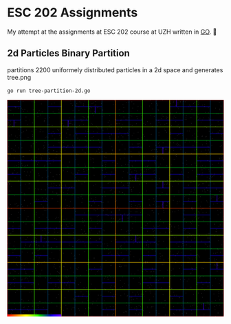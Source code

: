# ESC 202 Assignments

My attempt at the assignments at ESC 202 course at UZH written in [GO](https://go.dev/ "Go Language"). 🦆

## 2d Particles Binary Partition

partitions 2200 uniformely distributed particles in a 2d space and generates tree.png

```console
go run tree-partition-2d.go
```

![](tree.png)
